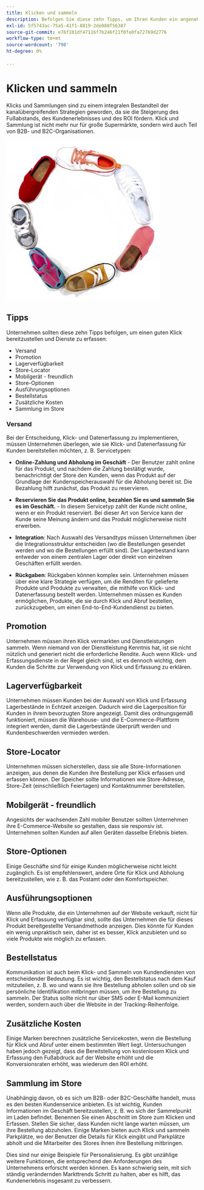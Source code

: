 ```yaml
---
title: Klicken und sammeln
description: Befolgen Sie diese zehn Tipps, um Ihren Kunden ein angenehmes Klickerlebnis bereitzustellen und zu sammeln.
exl-id: 5f5743ac-75a5-41f1-8819-2de088f56387
source-git-commit: e76f101df47116f7b246f21f0fe0fa72769d2776
workflow-type: tm+mt
source-wordcount: '798'
ht-degree: 0%

---
```


# Klicken und sammeln

Klicks und Sammlungen sind zu einem integralen Bestandteil der kanalübergreifenden Strategien geworden, da sie die Steigerung des Fußabstands, des Kundenerlebnisses und des ROI fördern. Klick und Sammlung ist nicht mehr nur für große Supermärkte, sondern wird auch Teil von B2B- und B2C-Organisationen.

![Schuhe in einem Kreis](../../assets/playbooks/shoes.png)

## Tipps

Unternehmen sollten diese zehn Tipps befolgen, um einen guten Klick bereitzustellen und Dienste zu erfassen:

- Versand
- Promotion
- Lagerverfügbarkeit
- Store-Locator
- Mobilgerät - freundlich
- Store-Optionen
- Ausführungsoptionen
- Bestellstatus
- Zusätzliche Kosten
- Sammlung im Store

### Versand

Bei der Entscheidung, Klick- und Datenerfassung zu implementieren, müssen Unternehmen überlegen, wie sie Klick- und Datenerfassung für Kunden bereitstellen möchten, z. B. Servicetypen:

- **Online-Zahlung und Abholung im Geschäft** - Der Benutzer zahlt online für das Produkt, und nachdem die Zahlung bestätigt wurde, benachrichtigt der Store den Kunden, wenn das Produkt auf der Grundlage der Kundenspeicherauswahl für die Abholung bereit ist. Die Bezahlung hilft zunächst, das Produkt zu reservieren.

- **Reservieren Sie das Produkt online, bezahlen Sie es und sammeln Sie es im Geschäft.** - In diesem Servicetyp zahlt der Kunde nicht online, wenn er ein Produkt reserviert. Bei dieser Art von Service kann der Kunde seine Meinung ändern und das Produkt möglicherweise nicht erwerben.

- **Integration**: Nach Auswahl des Versandtyps müssen Unternehmen über die Integrationsstruktur entscheiden (wo die Bestellungen gesendet werden und wo die Bestellungen erfüllt sind). Der Lagerbestand kann entweder von einem zentralen Lager oder direkt von einzelnen Geschäften erfüllt werden.

- **Rückgaben**: Rückgaben können komplex sein. Unternehmen müssen über eine klare Strategie verfügen, um die Renditen für gelieferte Produkte und Produkte zu verwalten, die mithilfe von Klick- und Datenerfassung bestellt werden. Unternehmen müssen es Kunden ermöglichen, Produkte, die sie durch Klick und Abruf bestellen, zurückzugeben, um einen End-to-End-Kundendienst zu bieten.

## Promotion

Unternehmen müssen ihren Klick vermarkten und Dienstleistungen sammeln. Wenn niemand von der Dienstleistung Kenntnis hat, ist sie nicht nützlich und generiert nicht die erforderliche Rendite. Auch wenn Klick- und Erfassungsdienste in der Regel gleich sind, ist es dennoch wichtig, dem Kunden die Schritte zur Verwendung von Klick und Erfassung zu erklären.

## Lagerverfügbarkeit

Unternehmen müssen Kunden bei der Auswahl von Klick und Erfassung Lagerbestände in Echtzeit anzeigen. Dadurch wird die Lagerposition für Kunden in ihrem bevorzugten Store angezeigt. Damit dies ordnungsgemäß funktioniert, müssen die Warehouse- und die E-Commerce-Plattform integriert werden, damit die Lagerbestände überprüft werden und Kundenbeschwerden vermieden werden.

## Store-Locator

Unternehmen müssen sicherstellen, dass sie alle Store-Informationen anzeigen, aus denen die Kunden ihre Bestellung per Klick erfassen und erfassen können. Der Speicher sollte Informationen wie Store-Adresse, Store-Zeit (einschließlich Feiertagen) und Kontaktnummer bereitstellen.

## Mobilgerät - freundlich

Angesichts der wachsenden Zahl mobiler Benutzer sollten Unternehmen ihre E-Commerce-Website so gestalten, dass sie responsiv ist. Unternehmen sollten Kunden auf allen Geräten dasselbe Erlebnis bieten.

## Store-Optionen

Einige Geschäfte sind für einige Kunden möglicherweise nicht leicht zugänglich. Es ist empfehlenswert, andere Orte für Klick und Abholung bereitzustellen, wie z. B. das Postamt oder den Komfortspeicher.

## Ausführungsoptionen

Wenn alle Produkte, die ein Unternehmen auf der Website verkauft, nicht für Klick und Erfassung verfügbar sind, sollte das Unternehmen die für dieses Produkt bereitgestellte Versandmethode anzeigen. Dies könnte für Kunden ein wenig unpraktisch sein, daher ist es besser, Klick anzubieten und so viele Produkte wie möglich zu erfassen.

## Bestellstatus

Kommunikation ist auch beim Klick- und Sammeln von Kundendiensten von entscheidender Bedeutung. Es ist wichtig, den Bestellstatus nach dem Kauf mitzuteilen, z. B. wo und wann sie ihre Bestellung abholen sollen und ob sie persönliche Identifikation mitbringen müssen, um ihre Bestellung zu sammeln. Der Status sollte nicht nur über SMS oder E-Mail kommuniziert werden, sondern auch über die Website in der Tracking-Reihenfolge.

## Zusätzliche Kosten

Einige Marken berechnen zusätzliche Servicekosten, wenn die Bestellung für Klick und Abruf unter einem bestimmten Wert liegt. Untersuchungen haben jedoch gezeigt, dass die Bereitstellung von kostenlosem Klick und Erfassung den Fußabdruck auf der Website erhöht und die Konversionsraten erhöht, was wiederum den ROI erhöht.

## Sammlung im Store

Unabhängig davon, ob es sich um B2B- oder B2C-Geschäfte handelt, muss es den besten Kundenservice anbieten. Es ist wichtig, Kunden Informationen im Geschäft bereitzustellen, z. B. wo sich der Sammelpunkt im Laden befindet. Benennen Sie einen Abschnitt im Store zum Klicken und Erfassen. Stellen Sie sicher, dass Kunden nicht lange warten müssen, um ihre Bestellung abzuholen. Einige Marken bieten auch Klick und sammeln Parkplätze, wo der Benutzer die Details für Klick eingibt und Parkplätze abholt und die Mitarbeiter des Stores ihnen ihre Bestellung mitbringen.

Dies sind nur einige Beispiele für Personalisierung. Es gibt unzählige weitere Funktionen, die entsprechend den Anforderungen des Unternehmens erforscht werden können. Es kann schwierig sein, mit sich ständig verändernden Markttrends Schritt zu halten, aber es hilft, das Kundenerlebnis insgesamt zu verbessern.
